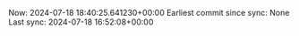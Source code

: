 Now: 2024-07-18 18:40:25.641230+00:00 Earliest commit since sync: None Last sync: 2024-07-18 16:52:08+00:00
